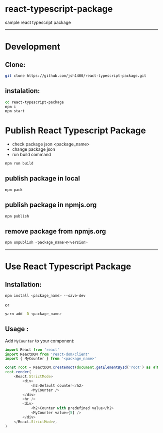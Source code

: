 # react-typescript-package

sample react typescript package


----

# Development

## Clone:

```bash
git clone https://github.com/jsh1400/react-typescript-package.git
```

## instalation:

```bash
cd react-typescript-package
npm i
npm start
```



# Publish React Typescript Package

- check package json <package_name>  
- change package json <version>  
- run build command

```bash
npm run build

```


## publish package in local

```bash
npm pack

```


## publish package in npmjs.org

```bash
npm publish

```

## remove package from npmjs.org

```bash
npm unpublish <package_name>@<version>  

```


----

# Use React Typescript Package

## Installation:

```bash
npm install <package_name> --save-dev
```

or

```bash
yarn add -D <package_name>
```

## Usage :

Add `MyCounter` to your component:

```js
import React from 'react'
import ReactDOM from 'react-dom/client'
import { MyCounter } from '<package_name>'

const root = ReactDOM.createRoot(document.getElementById('root') as HTMLElement)
root.render(
    <React.StrictMode>
        <div>
            <h2>Default counter</h2>
            <MyCounter />
        </div>
        <hr />
        <div>
            <h2>Counter with predefined value</h2>
            <MyCounter value={5} />
        </div>
    </React.StrictMode>,
)

```
